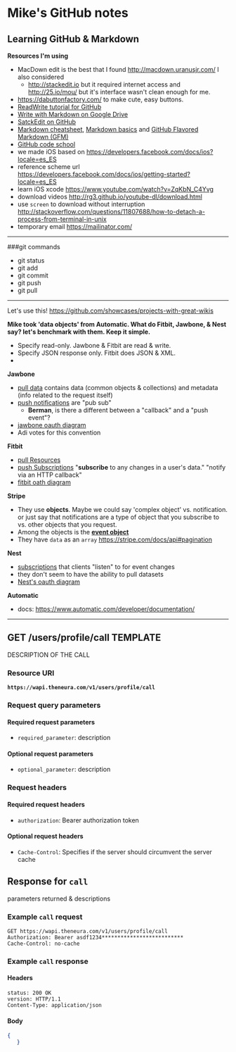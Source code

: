 
# Mike's GitHub notes 
## Learning GitHub & Markdown 


**Resources I'm using**
- MacDown edit is the best that I found http://macdown.uranusjr.com/ I also considered
  - http://stackedit.io but it required internet access and http://25.io/mou/ but it's interface wasn't clean enough for me. 
- https://dabuttonfactory.com/ to make cute, easy buttons.
- [ReadWrite tutorial for GitHub](http://readwrite.com/2013/10/02/github-for-beginners-part-2) 
- [Write with Markdown on Google Drive](https://www.youtube.com/watch?v=VAx_Xf0KNfg)
- [SatckEdit on GitHub](https://github.com/benweet/stackedit)
- [Markdown cheatsheet](https://github.com/adam-p/markdown-here/wiki/Markdown-Cheatsheet),  [Markdown basics](https://help.github.com/articles/markdown-basics/) and [GitHub Flavored Markdown (GFM)](https://help.github.com/articles/github-flavored-markdown/)
- [GitHub code school](https://try.github.io/levels/1) 
- we made iOS based on https://developers.facebook.com/docs/ios?locale=es_ES
- reference scheme url https://developers.facebook.com/docs/ios/getting-started?locale=es_ES
- learn iOS xcode https://www.youtube.com/watch?v=ZqKbN_C4Yvg
- download videos http://rg3.github.io/youtube-dl/download.html
- use `screen` to download without interruption http://stackoverflow.com/questions/11807688/how-to-detach-a-process-from-terminal-in-unix
- temporary email https://mailinator.com/



----------

###git commands
  - git status
  - git add
  - git commit
  - git push
  - git pull

----------------


Let's use this!
https://github.com/showcases/projects-with-great-wikis


**Mike took 'data objects' from Automatic. What do Fitbit, Jawbone, & Nest say? let's benchmark with them. Keep it simple.**

  - Specify read-only. Jawbone & Fitbit are read & write.
  - Specify JSON response only. Fitbit does JSON & XML.
  - 

**Jawbone** 

  - [pull data](https://jawbone.com/up/developer/structure) contains data (common objects & collections) and metadata (info related to the request itself)
  - [push notifications](https://jawbone.com/up/developer/pubsub) are "pub sub"
    - **Berman**, is there a different between a "callback" and a "push event"? 
  - [jawbone oauth diagram](https://jawbone.com/up/developer/authentication)
  - Adi votes for this convention

**Fitbit**

  - [pull Resources](https://wiki.fitbit.com/display/API/Fitbit+Resource+Access+API)
  - [push Subscriptions](https://wiki.fitbit.com/display/API/Fitbit+Subscriptions+API) "**subscribe** to any changes in a user's data." "notify via an HTTP callback"
  - [fitbit oath diagram](https://wiki.fitbit.com/display/API/OAuth+Authentication+in+the+Fitbit+API#OAuthAuthenticationintheFitbitAPI-TheOAuthFlow)

**Stripe**  
  - They use **objects**. Maybe we could say 'complex object' vs. notification. or just say that notifications are a type of object that you subscribe to vs. other objects that you request.
  - Among the objects is the **[event object](https://stripe.com/docs/api#event_types)**  
  - They have `data` as an `array` https://stripe.com/docs/api#pagination
 

**Nest**

  - [subscriptions](https://developer.nest.com/documentation/cloud/nest-api-intro) that clients "listen" to for event changes
  - they don't seem to have the ability to pull datasets   
  - [Nest's oauth diagram](https://developer.nest.com/documentation/cloud/authorization-overview)

**Automatic**  
  - docs: https://www.automatic.com/developer/documentation/  



---------


## GET /users/profile/call TEMPLATE

DESCRIPTION OF THE CALL

### Resource URI

**`https://wapi.theneura.com/v1/users/profile/call`**

### Request query parameters

#### Required request parameters
- `required_parameter`:  description

#### Optional request parameters
- `optional_parameter`: description

### Request headers

#### Required request headers

- `authorization`: Bearer authorization token

#### Optional request headers

- `Cache-Control`: Specifies if the server should circumvent the server cache

## Response for `call` 

parameters returned & descriptions


### Example `call` request

```http
GET https://wapi.theneura.com/v1/users/profile/call
Authorization: Bearer asdf1234**************************
Cache-Control: no-cache
```

### Example `call` response

#### Headers
```http
status: 200 OK
version: HTTP/1.1
Content-Type: application/json
```
#### Body
```json
{
   }
```
 



